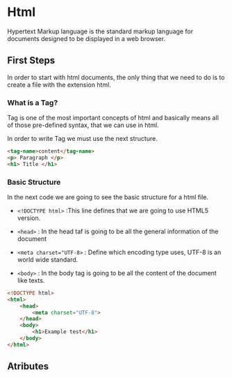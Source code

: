 ﻿# Html

Hypertext Markup language is the standard markup language for documents designed to be displayed in a web browser.

## First Steps

In order to start with html documents, the only thing that we need to do is to create a file with the extension html.

### What is a Tag?

Tag is one of the most important concepts of html and basically means all of those pre-defined syntax, that we can use in html.

In order to write Tag we must use the next structure.

```html
<tag-name>content</tag-name>
<p> Paragraph </p>
<h1> Title </h1>
```

### Basic Structure

In the next code we are going to see the basic structure for a html file.

- `<!DOCTYPE html>` :This line defines that we are going to use HTML5 version.

- `<head>` : In the head taf is going to be all the general information of the document

- `<meta charset="UTF-8>` : Define which encoding type uses, UTF-8 is an world wide standard.

- `<body>` : In the body tag is going to be all the content of the document like texts.

````html
<!DOCTYPE html>
<html>
    <head>
        <meta charset="UTF-8">
    </head>
    <body>
        <h1>Example test</h1>
    </body>
</html>
````

## Atributes

